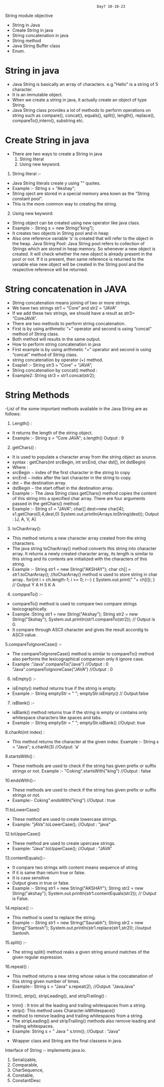 			
                                              Day7 10-10-23

  String module objective

- String in Java
- Create String in java
- String concatenation in java
- String method
- Java String Buffer class
- Enum.

# String in java
- Java String is basically an array of characters.
 e.g."Hello" is a string of 5 character.
- It is an immutable object.
- When we create a string in java, it actually create an object of type String.
- Java String class provides a lot of methods to perform operations on string such as
  compare(), concat(), equals(), split(), length(), replace(), compareTo(),intern(), substring etc.

# Create String in java
- There are two ways to create a String in java
  1. String literal
  2. Using new keyword.
  
1. String literal :-
- Java String literals create y using "" quotes.
- Example :- String s = "Akshay";
- String oject are stored in a special memory area kown as the "String constant pool".
- This is the more common way to creating the string.

2. Using new keyword:
- String object can be created using new operator like java class.
- Example :- String s = new String(“king”);
- It creates two objects in String pool and in heap
- Also one reference variable ‘s’ is created that will refer to the object in the heap.
Java String Pool: Java String pool refers to collection of Strings which are stored in heap memory. So whenever a new 
                  object is created. It will check whether the new object is already present in the pool or not. 
                  If it is present, then same reference is returned to the variable else new object will be created 
                  in the String pool and the respective reference will be returned.
 
# String concatenation in JAVA

- String concatenation means joining of two or more strings.
- We have two strings str1 = “Core” and str2 = “JAVA”
- If we add these two strings, we should have a result as str3= “CoreJAVA”.
- There are two methods to perform string concatenation.
- First is by using arithmetic “+” operator and second is using “concat” method of String class.
- Both method will results in the same output.
- How to perform string concatenation in java
- First example is by using arithmetic “+” operator and second is using “concat” method of String class.
- string concatenation by operator (+) method.
- Exaple1 :-  String str3 = “Core” + “JAVA”;
- String concatenation by concat() method :
- Example2:  String str3 = str1.concat(str2);

# String Methods

-List of the some important methods available in the Java String are as follows:
1. Length() :
- It returns the length of the string object.
- Example :-  String s = “Core JAVA";
               s.length()
               Output : 9

2. getChars() :
- It is used to populate a character array from the string object as source.
- syntax : getChars(int srcBegin, int srcEnd, char dst[], int dstBegin)
- Where :
- srcBegin − index of the first character in the string to copy
- srcEnd − index after the last character in the string to copy.
- dst − the destination array.
- dstBegin − the start offset in the destination array.
- Example :- The Java String class getChars() method copies the content of this string into a specified char array. 
            There are four arguments passed in the getChars() method.
- Example :- String s1 = "JAVA";
             char[] dest=new char[4]; 
             s1.getChars(0,4,dest,0) 
             System.out.println(Arrays.toString(dest));
             Output : [J, A, V, A]
3. toCharArray(): 
- This method returns a new character array created from the string characters.
- The java string toCharArray() method converts this string into character array. It returns a newly 
  created character array, its length is similar to this string and its contents are initialized with the 
  characters of this string.
- Example :- String str1 = new String("AKSHAY");
            char ch[] = str1.toCharArray();   //toCharArray() method is used to store string in char array..
            for(int i = ch.length-1; i >= 0; i--) {
            System.out.print(" "+ ch[i]);
             } // Output Y A H S K A

4. compareTo() :-
- compareTo() method is used to compare two compare strings lexicographically.
- Example :String str1 = new String("Akshay");
           String str2 = new String("Skshay");
           System.out.println(str1.compareTo(str2));  // Output is 0.
- It compare through ASCII character and gives the result accordig to ASCII value.

5.compareToIgnoreCase() :-
- The compareToIgnoreCase() method is similar to compareTo() method also
  performs the lexicographical comparison only it ignore case.
- Example :"Java".compareTo("Java") //Output : 0
           "Java".compareToIgnoreCase("JAVA")  //Output : 0

6. isEmpty() :-
- isEmpty() method returns true if the string is empty.
- Example :- String emptyStr = " ";
             emptyStr.isEmpty() // Output:false 
             

7. isBlank() :-
- isBlank() method returns true if the string is empty or contains only whitespace characters like spaces
  and tabs.
- Example :- String emptyStr = " ";
             emptyStr.isBlank() //Output: true


8.charAt(int index) :
- This method returns the character at the given index.
  Example :- String s = "Java"; 
             s.charAt(3) //Output: ‘a’

9.startsWith() :
- These methods are used to check if the string has given prefix or suffix strings or not.
  Example :- "Coking".startsWith("king") //Output : false 
             

10.endsWith():-
- These methods are used to check if the string has given prefix or suffix strings or not.
- Example:- Coking".endsWith("king") //Output : true

11.toLowerCase()
- These method are used to create lowercase strings.
- Example: "jAVa".toLowerCase(); //Output : "java"

12.toUpperCase()
- These method are used to create upercase strings.
- Example: "Java".toUpperCase(); //Output : "JAVA" 

13.contentEquals():-
- It compare two strings with content means sequence of string
- If it is same than return true or false. 
- It is case sensitive
- Output gives in true or false.
- Example :-   String str1 = new String("AKSHAY");
               String str2 = new String("akshay");
               System.out.println(str1.contentEquals(str2));  // Output is False.

14.replace() :-
- This method is used to replace the string.
- Example :- String str1 = new String("Saurabh");
             String str2 = new String("Santosh");
             System.out.println(str1.replace(str1,str2));  //output Santosh.

15.split() :-
- The string split() method reaks a given string around matches of the given regular expression.

16.repeat() :
- This method returns a new string whose value is the concatenation of this string given number of times.
- Example:- String s = "Java"
            s.repeat(2);  //Output: "JavaJava"


13.trim(), strip(), stripLeading(), and stripTrailing() :
- trim() : It trim all the leading and trailing whitespaces from a string.
- strip(): This method uses Character.isWhitespace()
- method to remove leading and trailing whitespaces from a string.
- The stripLeading() and stripTrailing() methods also remove leading and trailing whitespaces.
- Example: String s = " Java "
           s.trim();  //Output : "Java"


* Wrapper class and String are the final classess in java.

Interface of String :-
implements java.io.
1. Serializable, 
2. Comparable<String>, 
3. CharSequence,
4. Constable, 
5. ConstantDesc


